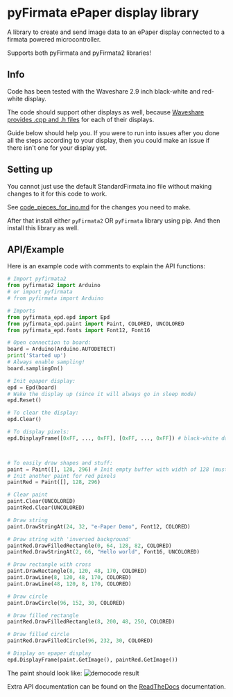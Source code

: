 # pyFirmata ePaper display library

A library to create and send image data to an ePaper display connected to a firmata powered microcontroller.

Supports both pyFirmata and pyFirmata2 libraries!


## Info

Code has been tested with the Waveshare 2.9 inch black-white and red-white display.

The code should support other displays as well,
because [Waveshare provides .cpp and .h files](https://github.com/waveshareteam/e-Paper/tree/master/Arduino) for each of their displays.

Guide below should help you. If you were to run into issues after you done all the steps according to your display,
then you could make an issue if there isn't one for your display yet.


## Setting up

You cannot just use the default StandardFirmata.ino file without making changes to it for this code to work.

See [code_pieces_for_ino.md](code_pieces_for_ino.md) for the changes you need to make.


After that install either `pyFirmata2` OR `pyFirmata` library using pip.
And then install this library as well.


## API/Example

Here is an example code with comments to explain the API functions:

```py
# Import pyfirmata2
from pyfirmata2 import Arduino
# or import pyfirmata
# from pyfirmata import Arduino

# Imports
from pyfirmata_epd.epd import Epd
from pyfirmata_epd.paint import Paint, COLORED, UNCOLORED
from pyfirmata_epd.fonts import Font12, Font16

# Open connection to board:
board = Arduino(Arduino.AUTODETECT)
print('Started up')
# Always enable sampling!
board.samplingOn()

# Init epaper display:
epd = Epd(board)
# Wake the display up (since it will always go in sleep mode)
epd.Reset()

# To clear the display:
epd.Clear()

# To display pixels:
epd.DisplayFrame([0xFF, ..., 0xFF], [0xFF, ..., 0xFF]) # black-white data, red-white data



# To easily draw shapes and stuff:
paint = Paint([], 128, 296) # Init empty buffer with width of 128 (must be multiple of 8, since 8 pixels are in 1 byte) and height of 296
# Init another paint for red pixels
paintRed = Paint([], 128, 296)

# Clear paint
paint.Clear(UNCOLORED)
paintRed.Clear(UNCOLORED)

# Draw string
paint.DrawStringAt(24, 32, "e-Paper Demo", Font12, COLORED)

# Draw string with 'inversed background'
paintRed.DrawFilledRectangle(0, 64, 128, 82, COLORED)
paintRed.DrawStringAt(2, 66, "Hello world", Font16, UNCOLORED)

# Draw rectangle with cross
paint.DrawRectangle(8, 120, 48, 170, COLORED)
paint.DrawLine(8, 120, 48, 170, COLORED)
paint.DrawLine(48, 120, 8, 170, COLORED)

# Draw circle
paint.DrawCircle(96, 152, 30, COLORED)

# Draw filled rectangle
paintRed.DrawFilledRectangle(8, 200, 48, 250, COLORED)

# Draw filled circle
paintRed.DrawFilledCircle(96, 232, 30, COLORED)

# Display on epaper display
epd.DisplayFrame(paint.GetImage(), paintRed.GetImage())
```

The paint should look like:
![democode result](./democode_result.png)


Extra API documentation can be found on the [ReadTheDocs](https://pyfirmata-epd.readthedocs.io/en/latest/) documentation.
